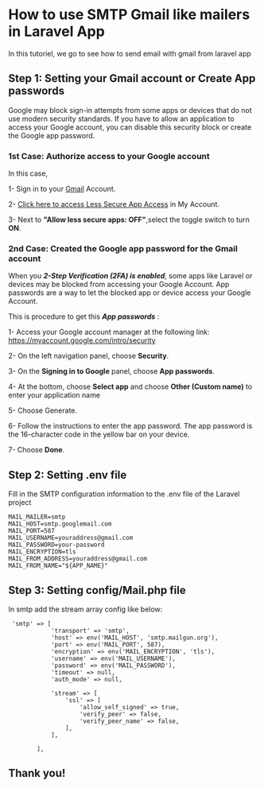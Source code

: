 # How to use SMTP Gmail like mailers in Laravel App

In this tutoriel, we go to see how to send email with gmail from laravel app

## Step 1: Setting your Gmail account or Create App passwords

Google may block sign-in attempts from some apps or devices that do not use modern security standards. If you have to allow an application to access your Google account, you can disable this security block or create the Google app password.

### 1st Case: Authorize access to your Google account

In this case, 

1- Sign in to your [Gmail](https://mail.google.com) Account.

2- [Click here to access Less Secure App Access](https://myaccount.google.com/intro/security) in My Account.

3- Next to 	**"Allow less secure apps: OFF"**,select the toggle switch to turn **ON**.

### 2nd Case: Created the Google app password for the Gmail account

When you ***2-Step Verification (2FA) is enabled***, some apps like Laravel or devices may be blocked from accessing your Google Account. App passwords are a way to let the blocked app or device access your Google Account.

This is procedure to get this  ***App passwords*** :

1- Access your Google account manager at the following link: [https://myaccount.google.com/intro/security ](https://myaccount.google.com/intro/security )

2- On the left navigation panel, choose **Security**.

3- On the **Signing in to Google** panel, choose **App passwords**.

4- At the bottom, choose **Select app** and choose **Other (Custom name)** to enter your application name 

5- Choose Generate.

6- Follow the instructions to enter the app password. The app password is the 16-character code in the yellow bar on your device.

7- Choose **Done**.
 
## Step 2: Setting .env file

Fill in the SMTP configuration information to the .env file of the Laravel project

```
MAIL_MAILER=smtp
MAIL_HOST=smtp.googlemail.com
MAIL_PORT=587
MAIL_USERNAME=youraddress@gmail.com
MAIL_PASSWORD=your-password
MAIL_ENCRYPTION=tls
MAIL_FROM_ADDRESS=youraddress@gmail.com
MAIL_FROM_NAME="${APP_NAME}"
```

## Step 3: Setting config/Mail.php file

In smtp add the stream array config like below:
```
 'smtp' => [
            'transport' => 'smtp',
            'host' => env('MAIL_HOST', 'smtp.mailgun.org'),
            'port' => env('MAIL_PORT', 587),
            'encryption' => env('MAIL_ENCRYPTION', 'tls'),
            'username' => env('MAIL_USERNAME'),
            'password' => env('MAIL_PASSWORD'),
            'timeout' => null,
            'auth_mode' => null,

            'stream' => [
                'ssl' => [
                    'allow_self_signed' => true,
                    'verify_peer' => false,
                    'verify_peer_name' => false,
                ],
            ],

        ],
```

## Thank you!
